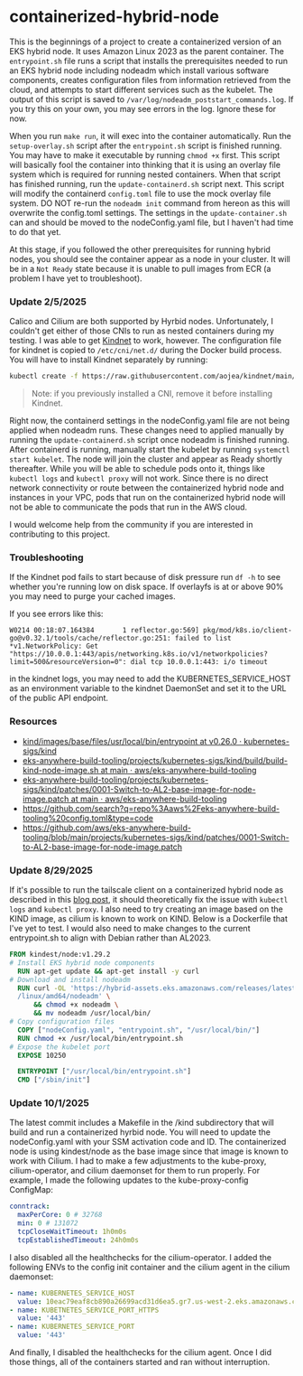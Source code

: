 # containerized-hybrid-node
This is the beginnings of a project to create a containerized version of an EKS hybrid node. It uses Amazon Linux 2023 as the parent container. The `entrypoint.sh` file runs a script that installs the prerequisites needed to run an EKS hybrid node including nodeadm which install various software components, creates configuration files from information retrieved from the cloud, and attempts to start different services such as the kubelet. The output of this script is saved to `/var/log/nodeadm_poststart_commands.log`. If you try this on your own, you may see errors in the log. Ignore these for now.

When you run `make run`, it will exec into the container automatically. Run the `setup-overlay.sh` script after the `entrypoint.sh` script is finished running. You may have to make it executable by running `chmod +x` first. This script will basically fool the container into thinking that it is using an overlay file system which is required for running nested containers. When that script has finished running, run the `update-containerd.sh` script next. This script will modify the containerd `config.toml` file to use the mock overlay file system. DO NOT re-run the `nodeadm init` command from hereon as this will overwrite the config.toml settings. The settings in the `update-container.sh` can and should be moved to the nodeConfig.yaml file, but I haven't had time to do that yet. 

At this stage, if you followed the other prerequisites for running hybrid nodes, you should see the container appear as a node in your cluster. It will be in a `Not Ready` state because it is unable to pull images from ECR (a problem I have yet to troubleshoot). 

### Update 2/5/2025
Calico and Cilium are both supported by Hyrbid nodes. Unfortunately, I couldn't get either of those CNIs to run as nested containers during my testing. I was able to get [Kindnet](https://kindnet.es/docs/) to work, however. The configuration file for kindnet is copied to `/etc/cni/net.d/` during the Docker build process. You will have to install Kindnet separately by running:

```bash
kubectl create -f https://raw.githubusercontent.com/aojea/kindnet/main/install-kindnet.yaml
```

> Note: if you previously installed a CNI, remove it before installing Kindnet. 

Right now, the containerd settings in the nodeConfig.yaml file are not being applied when nodeadm runs. These changes need to applied manually by running the `update-containerd.sh` script once nodeadm is finished running. After containerd is running, manually start the kubelet by running `systemctl start kubelet`. The node will join the cluster and appear as Ready shortly thereafter. While you will be able to schedule pods onto it, things like `kubectl logs` and `kubectl proxy` will not work. Since there is no direct network connectivity or route between the containerized hybrid node and instances in your VPC, pods that run on the containerized hybrid node will not be able to communicate the pods that run in the AWS cloud.  

I would welcome help from the community if you are interested in contributing to this project. 

### Troubleshooting
If the Kindnet pod fails to start because of disk pressure run `df -h` to see whether you're running low on disk space. If overlayfs is at or above 90% you may need to purge your cached images.

If you see errors like this: 
```
W0214 00:18:07.164384       1 reflector.go:569] pkg/mod/k8s.io/client-go@v0.32.1/tools/cache/reflector.go:251: failed to list *v1.NetworkPolicy: Get "https://10.0.0.1:443/apis/networking.k8s.io/v1/networkpolicies?limit=500&resourceVersion=0": dial tcp 10.0.0.1:443: i/o timeout
```
in the kindnet logs, you may need to add the KUBERNETES_SERVICE_HOST as an environment variable to the kindnet DaemonSet and set it to the URL of the public API endpoint. 

### Resources
- [kind/images/base/files/usr/local/bin/entrypoint at v0.26.0 · kubernetes-sigs/kind](https://github.com/kubernetes-sigs/kind/blob/v0.26.0/images/base/files/usr/local/bin/entrypoint)
- [eks-anywhere-build-tooling/projects/kubernetes-sigs/kind/build/build-kind-node-image.sh at main · aws/eks-anywhere-build-tooling](https://github.com/aws/eks-anywhere-build-tooling/blob/main/projects/kubernetes-sigs/kind/build/build-kind-node-image.sh)
- [eks-anywhere-build-tooling/projects/kubernetes-sigs/kind/patches/0001-Switch-to-AL2-base-image-for-node-image.patch at main · aws/eks-anywhere-build-tooling](https://github.com/aws/eks-anywhere-build-tooling/blob/main/projects/kubernetes-sigs/kind/patches/0001-Switch-to-AL2-base-image-for-node-image.patch)
- https://github.com/search?q=repo%3Aaws%2Feks-anywhere-build-tooling%20config.toml&type=code
- https://github.com/aws/eks-anywhere-build-tooling/blob/main/projects/kubernetes-sigs/kind/patches/0001-Switch-to-AL2-base-image-for-node-image.patch

### Update 8/29/2025
If it's possible to run the tailscale client on a containerized hybrid node as described in this [blog post](https://aws.amazon.com/blogs/containers/simplify-network-connectivity-using-tailscale-with-amazon-eks-hybrid-nodes/), it should theoretically fix the issue with `kubectl logs` and `kubectl proxy`. I also need to try creating an image based on the KIND image, as cilium is known to work on KIND. Below is a Dockerfile that I've yet to test. I would also need to make changes to the current entrypoint.sh to align with Debian rather than AL2023. 

```Dockerfile
FROM kindest/node:v1.29.2
# Install EKS hybrid node components
  RUN apt-get update && apt-get install -y curl
# Download and install nodeadm
  RUN curl -OL 'https://hybrid-assets.eks.amazonaws.com/releases/latest/bin
  /linux/amd64/nodeadm' \
      && chmod +x nodeadm \
      && mv nodeadm /usr/local/bin/
# Copy configuration files
  COPY ["nodeConfig.yaml", "entrypoint.sh", "/usr/local/bin/"]
  RUN chmod +x /usr/local/bin/entrypoint.sh
# Expose the kubelet port
  EXPOSE 10250

  ENTRYPOINT ["/usr/local/bin/entrypoint.sh"]
  CMD ["/sbin/init"]
```

### Update 10/1/2025
The latest commit includes a Makefile in the /kind subdirectory that will build and run a containerized hyrbid node. You will need to update the nodeConfig.yaml with your SSM activation code and ID. The containerized node is using kindest/node as the base image since that image is known to work with Cilium. I had to make a few adjustments to the kube-proxy, cilium-operator, and cilium daemonset for them to run properly. For example, I made the following updates to the kube-proxy-config ConfigMap:

```yaml
conntrack:
  maxPerCore: 0 # 32768
  min: 0 # 131072
  tcpCloseWaitTimeout: 1h0m0s
  tcpEstablishedTimeout: 24h0m0s
```

I also disabled all the healthchecks for the cilium-operator. I added the following ENVs to the config init container and the cilium agent in the cilium daemonset: 

```yaml
- name: KUBERNETES_SERVICE_HOST
  value: 10eac79eaf8cb890a26699acd31d6ea5.gr7.us-west-2.eks.amazonaws.com
- name: KUBETNETES_SERVICE_PORT_HTTPS
  value: '443'
- name: KUBERNETES_SERVICE_PORT
  value: '443'
```

And finally, I disabled the healthchecks for the cilium agent. Once I did those things, all of the containers started and ran without interruption. 
